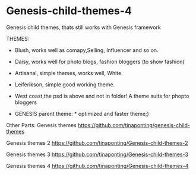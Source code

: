 # Genesis-child-themes-4
Genesis child themes, thats still works with Genesis framework

THEMES:

* Blush, works well as comapy,Selling, Influencer and so on.
* Daisy, works well for photo blogs, fashion bloggers (to show fashion)
* Artisanal, simple themes, works well, White.
* Leiferikson, simple good working theme.
* West coast,the psd is above and not in folder! A theme suits for phopto bloggers


* GENESIS parent theme: * optimized and faster theme;)










Other Parts:
Genesis themes https://github.com/tinaponting/genesis-child-themes

Genesis themes 2 https://github.com/tinaponting/Genesis-child-themes-2

Genesis themes 3 https://github.com/tinaponting/Genesis-child-themes-3

Genesis themes 4 https://github.com/tinaponting/Genesis-child-themes-4


